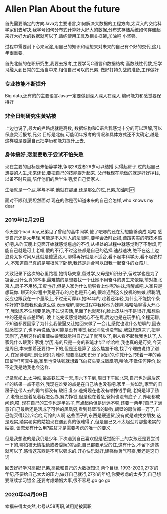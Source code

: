 # Allen Plan About the future

首先需要确定的方向Java为主要语言,如何解决大数据的工程方向,太深入的交给科学家们去解决,我学号如何分布式计算好大好大的数据,分布式存储系统如何存储起来好大好大的数据就可以了,熟练使用工具及相关框架,加油吧  小坚强. 

过程中需要耐下心来沉淀,用自己的知识和理想来对未来的自己有个好的交代,这几年很重要.

首先北航的在职研究生,我要去报考,主要学习C语言和数据结构,高数线性代数,把学习融入到日常的生活当中来.相信自己可以的兄弟. 做好打持久战的准备,工作做好

### 专业技能不断提升
Big data,还有的的主要语言Java一定要做到深入深入在深入,编码能力和感觉要保持好

### 非全日制研究生黄钻被
上边也说了,最大的拦路虎就是高数, 数据结构和C语言我感觉十分的可以理解,可以保底灵活报考,兄弟  目标是北航,可能明年报考的情况和具体方式还不太确定,越是这样越是要逼自己把学历和能力提升上去,

### 身体搞好,恋爱要敢于尝试不怕失败
现在主要的目标是朱怡静学妹,争取28或者29岁可以结婚.买得起房子,过的起自己想要的人生,未来还长,要把自己的技能提升起来.
父母我现在能做的就是好好挣钱,以备不时只需,陪伴他们的后半生吧,爱自己爱家人.

生活就是一个屁,学与不学,他就在那里,还是那么的过,兄弟,加油吧🆙

面对不顺利,要坦然面对 现在的你是否知道未来的自己会怎样,who knows my dear

### 2019年12月29日

今天是个bad day,兄弟见了曾经的高中同学,傻了吧唧的还在幻想能够谈成,哈哈 感觉自己还是太年轻.可能是不入别人的法眼吧,要学会及时止损,踏踏实实的吧技术搞好吧,从昨天晚上见面开始就感觉尴尬的不行,从相处的过程中就感觉到了不耐烦,可能自己就是可土老帽,傻的不行,不过这些都是自己的选择,速战速决,绝不在这上边浪费太多时间从此就是傻逼路人,聊得再好就是不适合,看不起本科学历,看不起农村人,不知道自己真的是哪根葱了卧槽,我还是适合可以跟我一起奋斗的女孩儿.

大致记录下这次的心里路程,她情场失意,留过学,父母是知识分子,留过学也是为了镀金,没什么真的本事,最难搞的是想要找一个让她不用奋斗的男生来依靠,前对象北京人,房子不用愁,工资也好,但是人家为什么能够看上你呢?妹妹,清醒点吧,人家只是想玩你. 聊天的过程中我是开心的,他也是开心的,很难遇到这么投机的姑娘,很聪明,反应也跟我在一个量级上,不过无可厚非,她94年的,趁着还年轻,为什么不能挑个条件好的?换做我也会这么做,表示理解,聊天过程中我称他为妹妹,哈哈哈聊得太开心了,我就忍不住想要见她,不过说实话,见面了也就那样,脸上皮肤也不是很好,和想象中的还是有点差距的. 晚上吃完饭感觉她就心不在焉,后边也是在玩手机,全程无聊,不知道都要回家了为什么我傻逼又让她回来做了一会儿,感觉也没什么想聊的,回去就感觉凉了,也不再说话,很可能是没有睡觉,我发消息也没有回,我就知道凉了,把聊天删了,遇到这样的宝藏姑娘我就觉得自己试了就可以了,别人看不起我我也认了,人家凭什么跟我? 家境,学历,有的只是一身的彩笔才华? 哈哈哈,我也真的是可笑,今天是周日,本来想着还要约一下的,但是还是算了,这么尴尬干啥,找了个理由说约了别人,在家待着吧,别让爸妈为难你,想要高级知识分子家庭的,你凭什么?凭着一年的英国留学?可真牛逼,家里也没啥钱就想着飞向枝头变成凤凰吧,哈哈.不做任何评价,说不定我是她我也会这样.

记录就如上,太冲动,坐高铁过来一天,周六下午到,周日下午回北京,自己也对最后这样的结果一点不意外,我现在难受的点是在自己啥也没有吧.家里一贫如洗,家里的旧房子连带人去的勇气都没有,破旧,复杂.爸妈现在也没有啥挣钱手段,老妈是卸了劲了,老爸还是着急着我怎么办,努力挣钱,但是也在着急,爸妈也没有底子了,养老都成问题,哎. 现在自己的工作也是半吊子,有点起色但是远远不够,还要一两年?自己才满意?自己最后还是活成了可怜的凤凰男,看到鹤壁市的破败,鹤壁的房价都一万了,自己能买得起么?哈哈,可怜的人啊.这些面子的东西是硬通货,没有就是难找女朋友,这是现实,踏实老实的姑娘现在遇到真的很难得了,但是自己又不太起劲对那些老实的姑娘. 谈恋爱有什么用?脱贫才是需要考虑的唯一的要义.

但是我想说的是我仍是少年,下次遇到自己喜欢但是感觉配不上的女孩还是要尝试一下的,哪怕被无情拒绝或者委婉的拒绝,自己都要承受的住,这有什么,不留下遗憾就可以了,感情这东西是不可以强求的.开心快乐就好,建强你勇气可嘉,我还是这句话

回去好好学习高数!兄弟,高数和自己的大数据知识,两个目标. 1993-2020,27岁的年纪,不要给自己太大的压力,做好自己就行,27岁的年纪,你要考虑的太多了,自己想要继续学习镀金,还要考虑婚姻大事,很不容易.go go go

### 2020年04月09日

幸福来得太突然,七号从58离职,试用期被离职